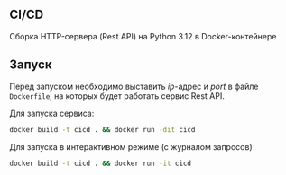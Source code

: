 ## CI/CD
Сборка HTTP-сервера (Rest API) на Python 3.12 в Docker-контейнере

## Запуск

Перед запуском необходимо выставить *ip*-адрес и *port* в файле `Dockerfile`, на которых будет работать сервис Rest API.

Для запуска сервиса:
```bash
docker build -t cicd . && docker run -dit cicd
```

Для запуска в интерактивном режиме (с журналом запросов)
```bash
docker build -t cicd . && docker run -it cicd
```